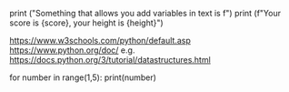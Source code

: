 print ("Something that allows you add variables in text is f")
print (f"Your score is {score}, your height is {height}")

https://www.w3schools.com/python/default.asp
https://www.python.org/doc/
e.g. https://docs.python.org/3/tutorial/datastructures.html

for number in range(1,5):
    print(number)

